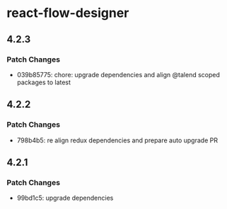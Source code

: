 # react-flow-designer

## 4.2.3

### Patch Changes

- 039b85775: chore: upgrade dependencies and align @talend scoped packages to latest

## 4.2.2

### Patch Changes

- 798b4b5: re align redux dependencies and prepare auto upgrade PR

## 4.2.1

### Patch Changes

- 99bd1c5: upgrade dependencies

